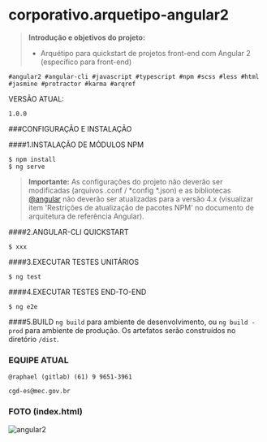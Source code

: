 
corporativo.arquetipo-angular2
==============

><i class="icon-file"></i>**Introdução e objetivos do projeto:**
> - Arquétipo para quickstart de projetos front-end com Angular 2 (específico para front-end)

```
#angular2 #angular-cli #javascript #typescript #npm #scss #less #html #jasmine #protractor #karma #arqref
```

<i class="icon-refresh"></i> VERSÃO ATUAL: 
```
1.0.0
```

###<i class="icon-cog"></i>CONFIGURAÇÃO E INSTALAÇÃO

####<i class="icon-beaker"></i>1.INSTALAÇÃO DE MÓDULOS NPM
```
$ npm install
$ ng serve
```
> **Importante:** As configurações do projeto não deverão ser modificadas (arquivos .conf / *config *.json) e as bibliotecas [@angular]() não deverão ser atualizadas para a versão 4.x (visualizar item 'Restrições de atualização de pacotes NPM' no documento de arquitetura de referência Angular).

####<i class="icon-beaker"></i>2.ANGULAR-CLI QUICKSTART
```
$ xxx
```

####<i class="icon-beaker"></i>3.EXECUTAR TESTES UNITÁRIOS
```
$ ng test
```

####<i class="icon-beaker"></i>4.EXECUTAR TESTES END-TO-END
```
$ ng e2e
```

####<i class="icon-beaker"></i>5.BUILD
`ng build` para ambiente de desenvolvimento, ou `ng build -prod` para ambiente de produção. Os artefatos serão construídos no diretório `/dist`.

### EQUIPE ATUAL
```
@raphael (gitlab) (61) 9 9651-3961

cgd-es@mec.gov.br
```

### FOTO (index.html)

![angular2](http://wiki.mec.gov.br/images/9/9c/Cover-01.png "Angular 2")
